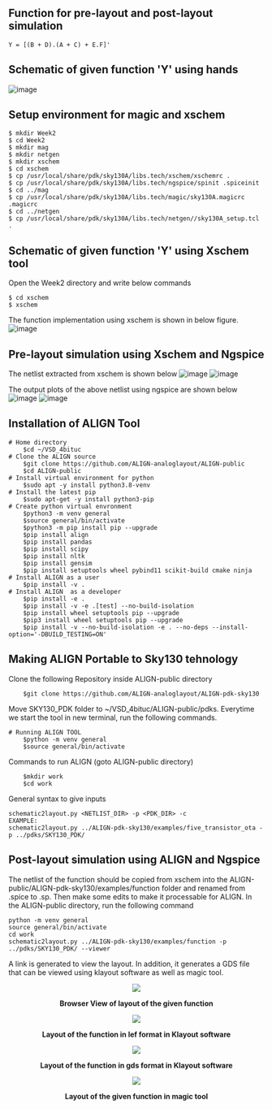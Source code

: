 ## Function for pre-layout and post-layout simulation
```
Y = [(B + D).(A + C) + E.F]'
```

## Schematic of given function 'Y' using hands
![image](https://github.com/syedimaduddin/msvsd4bituc/blob/main/Week-2/Images/Schematic_by_hand.png)

## Setup environment for magic and xschem
```
$ mkdir Week2
$ cd Week2
$ mkdir mag
$ mkdir netgen
$ mkdir xschem
$ cd xschem
$ cp /usr/local/share/pdk/sky130A/libs.tech/xschem/xschemrc .
$ cp /usr/local/share/pdk/sky130A/libs.tech/ngspice/spinit .spiceinit
$ cd ../mag
$ cp /usr/local/share/pdk/sky130A/libs.tech/magic/sky130A.magicrc .magicrc
$ cd ../netgen
$ cp /usr/local/share/pdk/sky130A/libs.tech/netgen//sky130A_setup.tcl .
```

## Schematic of given function 'Y' using Xschem tool
Open the Week2 directory and write below commands
```
$ cd xschem
$ xschem
```
The function implementation using xschem is shown in below figure.
![image](https://github.com/syedimaduddin/msvsd4bituc/blob/main/Week-2/Images/Schematic_by_Xschem.png)

## Pre-layout simulation using Xschem and Ngspice
The netlist extracted from xschem is shown below
![image](https://github.com/syedimaduddin/msvsd4bituc/blob/main/Week-2/Images/prelayout_netlist_1.png)
![image](https://github.com/syedimaduddin/msvsd4bituc/blob/main/Week-2/Images/prelayout_netlist_2.png)

The output plots of the above netlist using ngspice are shown below
![image](https://github.com/syedimaduddin/msvsd4bituc/blob/main/Week-2/Images/Prelayout_Simulation_1.png)
![image](https://github.com/syedimaduddin/msvsd4bituc/blob/main/Week-2/Images/Prelayout_Simulation_2.png)


## Installation of ALIGN Tool
```
# Home directory
    $cd ~/VSD_4bituc
# Clone the ALIGN source
    $git clone https://github.com/ALIGN-analoglayout/ALIGN-public
    $cd ALIGN-public
# Install virtual environment for python
    $sudo apt -y install python3.8-venv
# Install the latest pip
    $sudo apt-get -y install python3-pip
# Create python virtual envronment
    $python3 -m venv general
    $source general/bin/activate
    $python3 -m pip install pip --upgrade
    $pip install align
    $pip install pandas
    $pip install scipy
    $pip install nltk
    $pip install gensim
    $pip install setuptools wheel pybind11 scikit-build cmake ninja
# Install ALIGN as a user
    $pip install -v .
# Install ALIGN  as a developer
    $pip install -e .
    $pip install -v -e .[test] --no-build-isolation
    $pip install wheel setuptools pip --upgrade
    $pip3 install wheel setuptools pip --upgrade
    $pip install -v --no-build-isolation -e . --no-deps --install-option='-DBUILD_TESTING=ON'
```
## Making ALIGN Portable to Sky130 tehnology
Clone the following Repository inside ALIGN-public directory
```
    $git clone https://github.com/ALIGN-analoglayout/ALIGN-pdk-sky130
```
Move SKY130_PDK folder to ~/VSD_4bituc/ALIGN-public/pdks.
Everytime we start the tool in new terminal, run the following commands.

```
# Running ALIGN TOOL
    $python -m venv general
    $source general/bin/activate
```
Commands to run ALIGN (goto ALIGN-public directory)
```
    $mkdir work
    $cd work
```
General syntax to give inputs
```
schematic2layout.py <NETLIST_DIR> -p <PDK_DIR> -c
EXAMPLE:
schematic2layout.py ../ALIGN-pdk-sky130/examples/five_transistor_ota -p ../pdks/SKY130_PDK/
```

## Post-layout simulation using ALIGN and Ngspice
The netlist of the function should be copied from xschem into the ALIGN-public/ALIGN-pdk-sky130/examples/function folder and renamed from .spice to .sp. Then make some edits to make it processable for ALIGN. In the ALIGN-public directory, run the following command
```
python -m venv general
source general/bin/activate
cd work
schematic2layout.py ../ALIGN-pdk-sky130/examples/function -p ../pdks/SKY130_PDK/ --viewer
```
A link is generated to view the layout. In addition, it generates a GDS file that can be viewed using klayout software as well as magic tool.

<p align="center"> <img src="https://github.com/syedimaduddin/msvsd4bituc/blob/main/Week-2/Images/align-layout_browser-view.png"> </p>
<p align="center"> <strong>Browser View of layout of the given function</strong> </p>

<p align="center"> <img src="https://github.com/syedimaduddin/msvsd4bituc/blob/main/Week-2/Images/align-layout_in_klayout_lef.png"> </p>
<p align="center"> <strong>Layout of the function in lef format in Klayout software</strong> </p>

<p align="center"> <img src="https://github.com/syedimaduddin/msvsd4bituc/blob/main/Week-2/Images/align-layout_in_klayout_gds.png"> </p>
<p align="center"> <strong>Layout of the function in gds format in Klayout software</strong> </p>

<p align="center"> <img src="https://github.com/syedimaduddin/msvsd4bituc/blob/main/Week-2/Images/align-layout_in_magic.png"> </p>
<p align="center"> <strong>Layout of the given function in magic tool</strong> </p>
